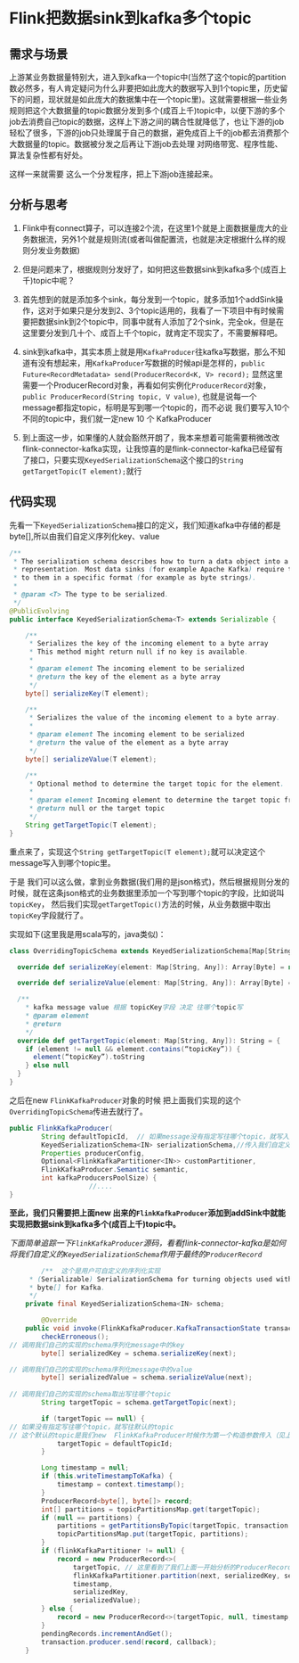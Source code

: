 # Flink把数据sink到kafka多个topic


## 需求与场景

上游某业务数据量特别大，进入到kafka一个topic中(当然了这个topic的partition数必然多，有人肯定疑问为什么非要把如此庞大的数据写入到1个topic里，历史留下的问题，现状就是如此庞大的数据集中在一个topic里)。这就需要根据一些业务规则把这个大数据量的topic数据分发到多个(成百上千)topic中，以便下游的多个job去消费自己topic的数据，这样上下游之间的耦合性就降低了，也让下游的job轻松了很多，下游的job只处理属于自己的数据，避免成百上千的job都去消费那个大数据量的topic。数据被分发之后再让下游job去处理 对网络带宽、程序性能、算法复杂性都有好处。

这样一来就需要 这么一个分发程序，把上下游job连接起来。

## 分析与思考

1. Flink中有connect算子，可以连接2个流，在这里1个就是上面数据量庞大的业务数据流，另外1个就是规则流(或者叫做配置流，也就是决定根据什么样的规则分发业务数据)

2. 但是问题来了，根据规则分发好了，如何把这些数据sink到kafka多个(成百上千)topic中呢？

3. 首先想到的就是添加多个sink，每分发到一个topic，就多添加1个addSink操作，这对于如果只是分发到2、3个topic适用的，我看了一下项目中有时候需要把数据sink到2个topic中，同事中就有人添加了2个sink，完全ok，但是在这里要分发到几十个、成百上千个topic，就肯定不现实了，不需要解释吧。

4. sink到kafka中，其实本质上就是用`KafkaProducer`往kafka写数据，那么不知道有没有想起来，用`KafkaProducer`写数据的时候api是怎样的，`public Future<RecordMetadata> send(ProducerRecord<K, V> record);` 显然这里需要一个ProducerRecord对象，再看如何实例化`ProducerRecord`对象，`public ProducerRecord(String topic, V value)`, 也就是说每一个message都指定topic，标明是写到哪一个topic的，而不必说  我们要写入10个不同的topic中，我们就一定new 10 个 KafkaProducer

5. 到上面这一步，如果懂的人就会豁然开朗了，我本来想着可能需要稍微改改flink-connector-kafka实现，让我惊喜的是flink-connector-kafka已经留有了接口，只要实现`KeyedSerializationSchema`这个接口的`String getTargetTopic(T element);`就行

## 代码实现

先看一下`KeyedSerializationSchema`接口的定义，我们知道kafka中存储的都是byte[],所以由我们自定义序列化key、value

```java
/**
 * The serialization schema describes how to turn a data object into a different serialized
 * representation. Most data sinks (for example Apache Kafka) require the data to be handed
 * to them in a specific format (for example as byte strings).
 *
 * @param <T> The type to be serialized.
 */
@PublicEvolving
public interface KeyedSerializationSchema<T> extends Serializable {

	/**
	 * Serializes the key of the incoming element to a byte array
	 * This method might return null if no key is available.
	 *
	 * @param element The incoming element to be serialized
	 * @return the key of the element as a byte array
	 */
	byte[] serializeKey(T element);

	/**
	 * Serializes the value of the incoming element to a byte array.
	 *
	 * @param element The incoming element to be serialized
	 * @return the value of the element as a byte array
	 */
	byte[] serializeValue(T element);

	/**
	 * Optional method to determine the target topic for the element.
	 *
	 * @param element Incoming element to determine the target topic from
	 * @return null or the target topic
	 */
	String getTargetTopic(T element);
}
```
重点来了，实现这个`String getTargetTopic(T element);`就可以决定这个message写入到哪个topic里。

于是 我们可以这么做，拿到业务数据(我们用的是json格式)，然后根据规则分发的时候，就在这条json格式的业务数据里添加一个写到哪个topic的字段，比如说叫`topicKey`，
然后我们实现`getTargetTopic()`方法的时候，从业务数据中取出`topicKey`字段就行了。

实现如下(这里我是用scala写的，java类似)：
```scala
class OverridingTopicSchema extends KeyedSerializationSchema[Map[String, Any]] {

  override def serializeKey(element: Map[String, Any]): Array[Byte] = null

  override def serializeValue(element: Map[String, Any]): Array[Byte] = JsonTool.encode(element) //这里用JsonTool指代json序列化的工具类

  /**
    * kafka message value 根据 topicKey字段 决定 往哪个topic写
    * @param element
    * @return
    */
  override def getTargetTopic(element: Map[String, Any]): String = {
    if (element != null && element.contains(“topicKey”)) {
      element(“topicKey”).toString
    } else null
  }
}
```

之后在new `FlinkKafkaProducer`对象的时候 把上面我们实现的这个`OverridingTopicSchema`传进去就行了。

```java
public FlinkKafkaProducer(
		String defaultTopicId,  // 如果message没有指定写往哪个topic，就写入这个默认的topic
		KeyedSerializationSchema<IN> serializationSchema,//传入我们自定义的OverridingTopicSchema
		Properties producerConfig,
		Optional<FlinkKafkaPartitioner<IN>> customPartitioner,
		FlinkKafkaProducer.Semantic semantic,
		int kafkaProducersPoolSize) {
                    //....
}
```

**至此，我们只需要把上面new 出来的`FlinkKafkaProducer`添加到addSink中就能实现把数据sink到kafka多个(成百上千)topic中。**


*下面简单追踪一下`FlinkKafkaProducer`源码，看看flink-connector-kafka是如何将我们自定义的`KeyedSerializationSchema`作用于最终的`ProducerRecord`*

```java
        /**  这个是用户可自定义的序列化实现
	 * (Serializable) SerializationSchema for turning objects used with Flink into.
	 * byte[] for Kafka.
	 */
	private final KeyedSerializationSchema<IN> schema;

        @Override
	public void invoke(FlinkKafkaProducer.KafkaTransactionState transaction, IN next, Context context) throws FlinkKafkaException {
		checkErroneous();
// 调用我们自己的实现的schema序列化message中的key
		byte[] serializedKey = schema.serializeKey(next);

// 调用我们自己的实现的schema序列化message中的value
		byte[] serializedValue = schema.serializeValue(next);
                
// 调用我们自己的实现的schema取出写往哪个topic
		String targetTopic = schema.getTargetTopic(next);

		if (targetTopic == null) {
// 如果没有指定写往哪个topic，就写往默认的topic
// 这个默认的topic是我们new  FlinkKafkaProducer时候作为第一个构造参数传入（见上面的注释）
			targetTopic = defaultTopicId;
		}

		Long timestamp = null;
		if (this.writeTimestampToKafka) {
			timestamp = context.timestamp();
		}
		ProducerRecord<byte[], byte[]> record;
		int[] partitions = topicPartitionsMap.get(targetTopic);
		if (null == partitions) {
			partitions = getPartitionsByTopic(targetTopic, transaction.producer);
			topicPartitionsMap.put(targetTopic, partitions);
		}
		if (flinkKafkaPartitioner != null) {
			record = new ProducerRecord<>(
				targetTopic, // 这里看到了我们上面一开始分析的ProducerRecord
				flinkKafkaPartitioner.partition(next, serializedKey, serializedValue, targetTopic, partitions),
				timestamp,
				serializedKey,
				serializedValue);
		} else {
			record = new ProducerRecord<>(targetTopic, null, timestamp, serializedKey, serializedValue);
		}
		pendingRecords.incrementAndGet();
		transaction.producer.send(record, callback);
	}
```
